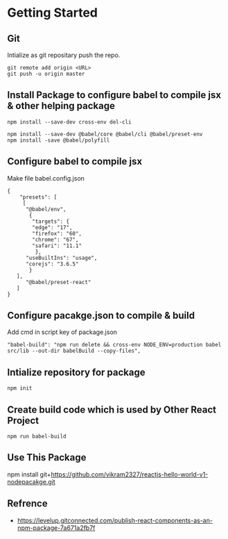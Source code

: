 # Getting Started

## Git

Intialize as git repositary push the repo.

```
git remote add origin <URL>
git push -u origin master
```

## Install Package to configure babel to compile jsx & other helping package

```
npm install --save-dev cross-env del-cli

npm install --save-dev @babel/core @babel/cli @babel/preset-env
npm install -save @babel/polyfill
```

## Configure babel to compile jsx

Make file babel.config.json

```
{
    "presets": [
     [
      "@babel/env",
       {
        "targets": {
        "edge": "17",
        "firefox": "60",
        "chrome": "67",
        "safari": "11.1"
         },
      "useBuiltIns": "usage",
      "corejs": "3.6.5"
       }
   ],
      "@babel/preset-react"
   ]
}
```

## Configure pacakge.json to compile & build

Add cmd in script key of package.json

```
"babel-build": "npm run delete && cross-env NODE_ENV=production babel src/lib --out-dir babelBuild --copy-files",
```

## Intialize repository for package

```
npm init
```

## Create build code which is used by Other React Project

```
npm run babel-build
```

## Use This Package

npm install git+https://github.com/vikram2327/reactjs-hello-world-v1-nodepacakge.git

## Refrence

- https://levelup.gitconnected.com/publish-react-components-as-an-npm-package-7a671a2fb7f
